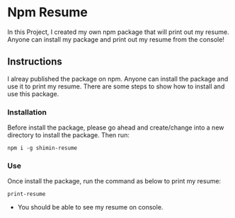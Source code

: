 # Npm Resume

In this Project, I created my own npm package that will print out my resume. Anyone can install my package and print out my resume from the console!

## Instructions

I alreay published the package on npm. Anyone can install the package and use it to print my resume. There are some steps to show how to install and use this package.

### Installation

Before install the package, please go ahead and create/change into a new directory to install the package. Then run:

    npm i -g shimin-resume

### Use

Once install the package, run the command as below to print my resume:

    print-resume

- You should be able to see my resume on console.
